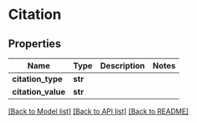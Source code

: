 # Citation

## Properties
Name | Type | Description | Notes
------------ | ------------- | ------------- | -------------
**citation_type** | **str** |  | 
**citation_value** | **str** |  | 

[[Back to Model list]](../README.md#documentation-for-models) [[Back to API list]](../README.md#documentation-for-api-endpoints) [[Back to README]](../README.md)


